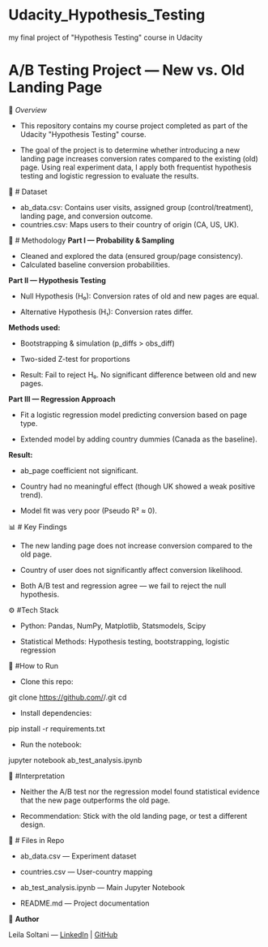 # Udacity_Hypothesis_Testing
my final project of "Hypothesis Testing" course in Udacity


# A/B Testing Project — New vs. Old Landing Page

📌 *Overview*

- This repository contains my course project completed as part of the Udacity "Hypothesis Testing" course.

- The goal of the project is to determine whether introducing a new landing page increases conversion rates compared to the existing (old) page. Using real experiment data, I apply both frequentist hypothesis testing and logistic regression to evaluate the results.

📂 # Dataset

- ab_data.csv: Contains user visits, assigned group (control/treatment), landing page, and conversion outcome.
- countries.csv: Maps users to their country of origin (CA, US, UK).

🧪 # Methodology
**Part I — Probability & Sampling**

- Cleaned and explored the data (ensured group/page consistency).
- Calculated baseline conversion probabilities.

**Part II — Hypothesis Testing**

- Null Hypothesis (H₀): Conversion rates of old and new pages are equal.

- Alternative Hypothesis (H₁): Conversion rates differ.

**Methods used:**

- Bootstrapping & simulation (p_diffs > obs_diff)

- Two-sided Z-test for proportions

- Result: Fail to reject H₀. No significant difference between old and new pages.

**Part III — Regression Approach**

- Fit a logistic regression model predicting conversion based on page type.

- Extended model by adding country dummies (Canada as the baseline).

**Result:**

- ab_page coefficient not significant.

- Country had no meaningful effect (though UK showed a weak positive trend).

- Model fit was very poor (Pseudo R² ≈ 0).

📊 # Key Findings

- The new landing page does not increase conversion compared to the old page.

- Country of user does not significantly affect conversion likelihood.

- Both A/B test and regression agree — we fail to reject the null hypothesis.

⚙️ #Tech Stack

- Python: Pandas, NumPy, Matplotlib, Statsmodels, Scipy

- Statistical Methods: Hypothesis testing, bootstrapping, logistic regression

🚀 #How to Run

- Clone this repo:

git clone https://github.com/<your-username>/<repo-name>.git
cd <repo-name>


- Install dependencies:

pip install -r requirements.txt


- Run the notebook:

jupyter notebook ab_test_analysis.ipynb

📖 #Interpretation

- Neither the A/B test nor the regression model found statistical evidence that the new page outperforms the old page.

- Recommendation: Stick with the old landing page, or test a different design.

📝 # Files in Repo

- ab_data.csv — Experiment dataset

- countries.csv — User-country mapping

- ab_test_analysis.ipynb — Main Jupyter Notebook

- README.md — Project documentation

👤 **Author**

Leila Soltani — [LinkedIn](https://www.linkedin.com/in/leilak-soltan/) | [GitHub](https://github.com/leilaksol)

